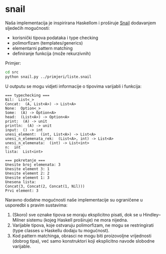 # snail

Naša implementacija je inspirirana Haskellom i proširuje [Snail](https://www.cs.rpi.edu/courses/fall01/modcomp/project2.pdf) dodavanjem sljedećih mogućnosti:

- korisnički tipova podataka i type checking
- polimorfizam (templates/generics)
- elementarni pattern matching
- definiranje funkcija (može rekurzivnih)

Primjer:

```bash
cd src
python snail.py ../primjeri/liste.snail
```

U outputu se mogu vidjeti informacije o tipovima varijabli i funkcija:

```
=== typechecking ===
Nil:  List<_>
Concat:  (A, List<A>) -> List<A>
None:  Option<_>
Some:  (A) -> Option<A>
head:  (List<A>) -> Option<A>
print:  (A) -> unit
println:  (A) -> unit
input:  () -> int
unesi_element:  (int, List<A>) -> List<A>
unesi_n_elemenata_rek:  (List<A>, int) -> List<A>
unesi_n_elemenata:  (int) -> List<int>
n:  int
lista:  List<int>

=== pokretanje ===
Unesite broj elemenata: 3
Unesite element 3: 1
Unesite element 2: 2
Unesite element 1: 3
Unesena lista:
Concat(3, Concat(2, Concat(1, Nil)))
Prvi element: 3
```

Naravno dodatne mogućnosti naše implementacije su ograničene u usporedbi s pravim sustavima:

1. (Skoro) sve oznake tipova se moraju eksplicitno pisati, dok se u Hindley–Milner sistemu (kojeg Haskell proširuje) ne mora nijedna.
2. Varijable tipova, koje ostvaruju polimorfizam, ne mogu se restringirati (type classes u Haskellu dodaju tu mogućnost).
3. Kod pattern matchinga, obrasci ne mogu biti proizovoljne vrijednosti (dobrog tipa), već samo konstruktori koji eksplicitno navode slobodne varijable.
